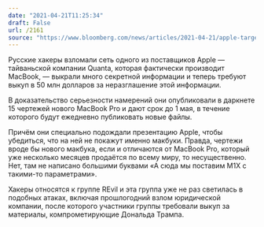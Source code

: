 ```yaml
---
date: "2021-04-21T11:25:34"
draft: False
url: /2161
source: "https://www.bloomberg.com/news/articles/2021-04-21/apple-targeted-in-50-million-ransomware-hack-of-supplier-quanta"
---
```


Русские хакеры взломали сеть одного из поставщиков Apple — тайваньской компании Quanta, которая фактически производит MacBook, — выкрали много секретной информации и теперь требуют выкуп в 50 млн долларов за неразглашение этой информации.

В доказательство серьезности намерений они опубликовали в даркнете 15 чертежей нового MacBook Pro и дают срок до 1 мая, в течение которого будут ежедневно публиковать новые файлы.

Причём они специально подождали презентацию Apple, чтобы убедиться, что на ней не покажут именно макбуки. Правда, чертежи вроде бы нового макбука, если и отличаются от MacBook Pro, который уже несколько месяцев продаётся по всему миру, то несущественно. Нет, там не написано большими буквами «А сюда мы поставим M1X с такими-то параметрами». 

Хакеры относятся к группе REvil и эта группа уже не раз светилась в подобных атаках, включая прошлогодний взлом юридической компании, после которого участники группы требовали выкуп за материалы, компрометирующие Дональда Трампа.
